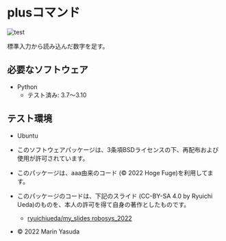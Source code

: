 # plusコマンド
![test](https://github.com/marin1222/robosys2022/actions/workflows/test.yml/badge.svg)

標準入力から読み込んだ数字を足す。

## 必要なソフトウェア
* Python
  * テスト済み: 3.7～3.10

## テスト環境
* Ubuntu

* このソフトウェアパッケージは、3条項BSDライセンスの下、再配布および使用が許可されています。
* このパッケージは、aaa由来のコード (© 2022 Hoge Fuge)を利用してます。
* このパッケージのコードは、下記のスライド (CC-BY-SA 4.0 by Ryuichi Ueda)のものを、本人の許可を得て自身の著作としたものです。
	* [ryuichiueda/my_slides robosys_2022](https://github.com//ryuichiueda/my_slides/tree/master/robosys_2022)
* © 2022 Marin Yasuda
